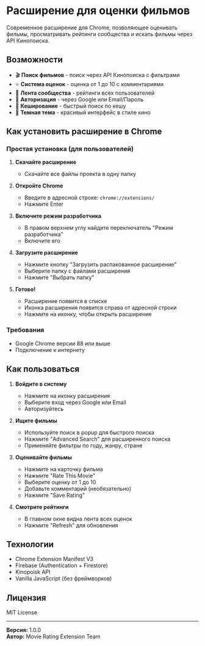 # Расширение для оценки фильмов

Современное расширение для Chrome, позволяющее оценивать фильмы, просматривать рейтинги сообщества и искать фильмы через API Кинопоиска.

## Возможности

- 🎬 **Поиск фильмов** - поиск через API Кинопоиска с фильтрами
- ⭐ **Система оценок** - оценка от 1 до 10 с комментариями
- 👥 **Лента сообщества** - рейтинги всех пользователей
- 🔐 **Авторизация** - через Google или Email/Пароль
- 💾 **Кеширование** - быстрый поиск по кешу
- 🎨 **Темная тема** - красивый интерфейс в стиле кино

## Как установить расширение в Chrome

### Простая установка (для пользователей)

1. **Скачайте расширение**
   - Скачайте все файлы проекта в одну папку

2. **Откройте Chrome**
   - Введите в адресной строке: `chrome://extensions/`
   - Нажмите Enter

3. **Включите режим разработчика**
   - В правом верхнем углу найдите переключатель "Режим разработчика"
   - Включите его

4. **Загрузите расширение**
   - Нажмите кнопку "Загрузить распакованное расширение"
   - Выберите папку с файлами расширения
   - Нажмите "Выбрать папку"

5. **Готово!**
   - Расширение появится в списке
   - Иконка расширения появится справа от адресной строки
   - Нажмите на иконку, чтобы открыть расширение

### Требования

- Google Chrome версии 88 или выше
- Подключение к интернету

## Как пользоваться

1. **Войдите в систему**
   - Нажмите на иконку расширения
   - Выберите вход через Google или Email
   - Авторизуйтесь

2. **Ищите фильмы**
   - Используйте поиск в popup для быстрого поиска
   - Нажмите "Advanced Search" для расширенного поиска
   - Применяйте фильтры по году, жанру, стране

3. **Оценивайте фильмы**
   - Нажмите на карточку фильма
   - Нажмите "Rate This Movie"
   - Выберите оценку от 1 до 10
   - Добавьте комментарий (необязательно)
   - Нажмите "Save Rating"

4. **Смотрите рейтинги**
   - В главном окне видна лента всех оценок
   - Нажмите "Refresh" для обновления

## Технологии

- Chrome Extension Manifest V3
- Firebase (Authentication + Firestore)
- Kinopoisk API
- Vanilla JavaScript (без фреймворков)

## Лицензия

MIT License

---

**Версия:** 1.0.0  
**Автор:** Movie Rating Extension Team
